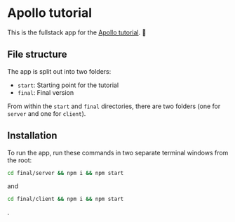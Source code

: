 # Apollo tutorial

This is the fullstack app for the [Apollo tutorial](http://apollographql.com/docs/tutorial/introduction.html). 🚀

## File structure

The app is split out into two folders:
- `start`: Starting point for the tutorial
- `final`: Final version

From within the `start` and `final` directories, there are two folders (one for `server` and one for `client`).

## Installation

To run the app, run these commands in two separate terminal windows from the root:

```bash
cd final/server && npm i && npm start
```

and

```bash
cd final/client && npm i && npm start
```

.